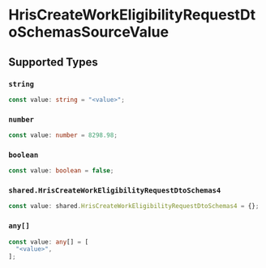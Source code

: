 # HrisCreateWorkEligibilityRequestDtoSchemasSourceValue


## Supported Types

### `string`

```typescript
const value: string = "<value>";
```

### `number`

```typescript
const value: number = 8298.98;
```

### `boolean`

```typescript
const value: boolean = false;
```

### `shared.HrisCreateWorkEligibilityRequestDtoSchemas4`

```typescript
const value: shared.HrisCreateWorkEligibilityRequestDtoSchemas4 = {};
```

### `any[]`

```typescript
const value: any[] = [
  "<value>",
];
```

